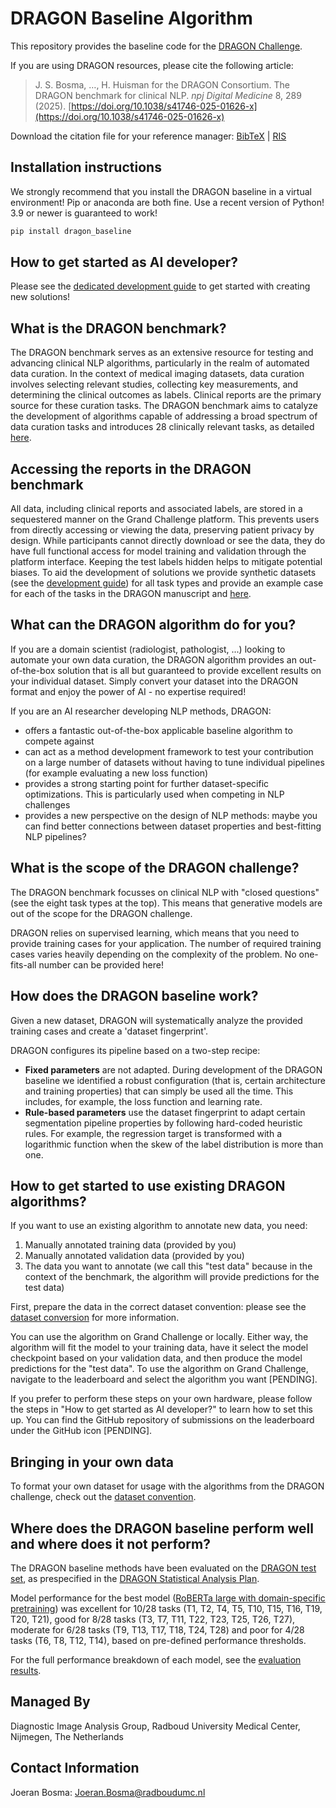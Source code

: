 # DRAGON Baseline Algorithm

This repository provides the baseline code for the [DRAGON Challenge](https://dragon.grand-challenge.org).

If you are using DRAGON resources, please cite the following article:

> J. S. Bosma, …, H. Huisman for the DRAGON Consortium. The DRAGON benchmark for clinical NLP. *npj Digital Medicine* 8, 289 (2025). [https://doi.org/10.1038/s41746-025-01626-x](https://doi.org/10.1038/s41746-025-01626-x)

Download the citation file for your reference manager: [BibTeX](https://github.com/DIAGNijmegen/dragon/blob/main/citation.bib) | [RIS](https://github.com/DIAGNijmegen/dragon/blob/main/citation.ris)

##

## Installation instructions

We strongly recommend that you install the DRAGON baseline in a virtual environment! Pip or anaconda are both fine. Use a recent version of Python! 3.9 or newer is guaranteed to work!

```bash
pip install dragon_baseline
```

## How to get started as AI developer?
Please see the [dedicated development guide](documentation/development_guide.md) to get started with creating new solutions!


## What is the DRAGON benchmark?

The DRAGON benchmark serves as an extensive resource for testing and advancing clinical NLP algorithms, particularly in the realm of automated data curation. In the context of medical imaging datasets, data curation involves selecting relevant studies, collecting key measurements, and determining the clinical outcomes as labels. Clinical reports are the primary source for these curation tasks. The DRAGON benchmark aims to catalyze the development of algorithms capable of addressing a broad spectrum of data curation tasks and introduces 28 clinically relevant tasks, as detailed [here](https://dragon.grand-challenge.org/tasks/).


## Accessing the reports in the DRAGON benchmark
All data, including clinical reports and associated labels, are stored in a sequestered manner on the Grand Challenge platform. This prevents users from directly accessing or viewing the data, preserving patient privacy by design. While participants cannot directly download or see the data, they do have full functional access for model training and validation through the platform interface. Keeping the test labels hidden helps to mitigate potential biases. To aid the development of solutions we provide synthetic datasets (see the [development guide](documentation/development_guide.md)) for all task types and provide an example case for each of the tasks in the DRAGON manuscript and <a href="https://github.com/DIAGNijmegen/dragon_sample_reports" target="_blank">here</a>.


## What can the DRAGON algorithm do for you?
If you are a domain scientist (radiologist, pathologist, ...) looking to automate your own data curation, the DRAGON algorithm provides an out-of-the-box solution that is all but guaranteed to provide excellent results on your individual dataset. Simply convert your dataset into the DRAGON format and enjoy the power of AI - no expertise required!

If you are an AI researcher developing NLP methods, DRAGON:

* offers a fantastic out-of-the-box applicable baseline algorithm to compete against
* can act as a method development framework to test your contribution on a large number of datasets without having to tune individual pipelines (for example evaluating a new loss function)
* provides a strong starting point for further dataset-specific optimizations. This is particularly used when competing in NLP challenges
* provides a new perspective on the design of NLP methods: maybe you can find better connections between dataset properties and best-fitting NLP pipelines?


## What is the scope of the DRAGON challenge?
The DRAGON benchmark focusses on clinical NLP with "closed questions" (see the eight task types at the top). This means that generative models are out of the scope for the DRAGON challenge.

DRAGON relies on supervised learning, which means that you need to provide training cases for your application. The number of required training cases varies heavily depending on the complexity of the problem. No one-fits-all number can be provided here!


## How does the DRAGON baseline work?
Given a new dataset, DRAGON will systematically analyze the provided training cases and create a 'dataset fingerprint'.

DRAGON configures its pipeline based on a two-step recipe:

* **Fixed parameters** are not adapted. During development of the DRAGON baseline we identified a robust configuration (that is, certain architecture and training properties) that can simply be used all the time. This includes, for example, the loss function and learning rate.
* **Rule-based parameters** use the dataset fingerprint to adapt certain segmentation pipeline properties by following hard-coded heuristic rules. For example, the regression target is transformed with a logarithmic function when the skew of the label distribution is more than one.

## How to get started to use existing DRAGON algorithms?
If you want to use an existing algorithm to annotate new data, you need:
1. Manually annotated training data (provided by you)
2. Manually annotated validation data (provided by you)
3. The data you want to annotate (we call this "test data" because in the context of the benchmark, the algorithm will provide predictions for the test data)

First, prepare the data in the correct dataset convention: please see the [dataset conversion](documentation/dataset_convention.md) for more information.

You can use the algorithm on Grand Challenge or locally. Either way, the algorithm will fit the model to your training data, have it select the model checkpoint based on your validation data, and then produce the model predictions for the "test data". To use the algorithm on Grand Challenge, navigate to the leaderboard and select the algorithm you want [PENDING].

If you prefer to perform these steps on your own hardware, please follow the steps in "How to get started as AI developer?" to learn how to set this up. You can find the GitHub repository of submissions on the leaderboard under the GitHub icon [PENDING].


## Bringing in your own data
To format your own dataset for usage with the algorithms from the DRAGON challenge, check out the [dataset convention](/documentation/dataset_convention.md).


## Where does the DRAGON baseline perform well and where does it not perform?
The DRAGON baseline methods have been evaluated on the <a href="https://dragon.grand-challenge.org/evaluation/test/leaderboard/" target="_blank">DRAGON test set</a>, as prespecified in the <a href="https://zenodo.org/records/10374512" target="_blank">DRAGON Statistical Analysis Plan</a>.

Model performance for the best model (<a href="https://dragon.grand-challenge.org/evaluation/ccb4ad0e-fdfa-49d0-af77-fcc61810c5f6/" target="_blank">RoBERTa large with domain-specific pretraining</a>) was excellent for 10/28 tasks (T1, T2, T4, T5, T10, T15, T16, T19, T20, T21), good for 8/28 tasks (T3, T7, T11, T22, T23, T25, T26, T27), moderate for 6/28 tasks (T9, T13, T17, T18, T24, T28) and poor for 4/28 tasks (T6, T8, T12, T14), based on pre-defined performance thresholds.

For the full performance breakdown of each model, see the [evaluation results](documentation/evaluation_results.md).

## Managed By
Diagnostic Image Analysis Group, Radboud University Medical Center, Nijmegen, The Netherlands

## Contact Information
Joeran Bosma: Joeran.Bosma@radboudumc.nl
